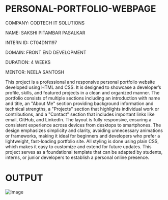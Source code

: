 # PERSONAL-PORTFOLIO-WEBPAGE

COMPANY: CODTECH IT SOLUTIONS

NAME: SAKSHI PITAMBAR PASALKAR

INTERN ID: CT04DN1197

DOMAIN: FRONT END DEVELOPMENT

DURATION: 4 WEEKS

MENTOR: NEELA SANTOSH

This project is a professional and responsive personal portfolio website developed using HTML and CSS. It is designed to showcase a developer’s profile, skills, and featured projects in a clean and organized manner. The portfolio consists of multiple sections including an introduction with name and title, an "About Me" section providing background information and technical strengths, a "Projects" section that highlights individual work or contributions, and a "Contact" section that includes important links like email, GitHub, and LinkedIn. The layout is fully responsive, ensuring a consistent experience across devices from desktops to smartphones. The design emphasizes simplicity and clarity, avoiding unnecessary animations or frameworks, making it ideal for beginners and developers who prefer a lightweight, fast-loading portfolio site. All styling is done using plain CSS, which makes it easy to customize and extend for future updates. This project serves as a foundational template that can be adapted by students, interns, or junior developers to establish a personal online presence.

# OUTPUT
![Image](https://github.com/user-attachments/assets/d95c3b72-8075-42e9-b0a9-b27e20a95847)
